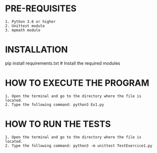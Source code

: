 PRE-REQUISITES
==============
    1. Python 3.6 or higher
    2. Unittest module
    3. mpmath module

INSTALLATION
============
   pip install requirements.txt # Install the required modules

 HOW TO EXECUTE THE PROGRAM
===========================
    1. Open the terminal and go to the directory where the file is located.
    2. Type the following command: python3 Ex1.py

HOW TO RUN THE TESTS
====================
    1. Open the terminal and go to the directory where the file is located.
    2. Type the following command: python3 -m unittest TestExercice1.py




